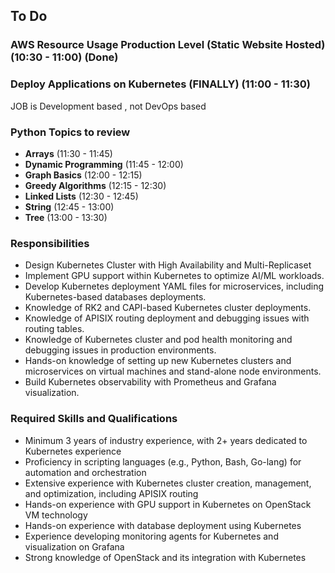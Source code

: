 ## To Do

### AWS Resource Usage Production Level (Static Website Hosted) (10:30 - 11:00) (Done)

### Deploy Applications on Kubernetes (FINALLY) (11:00 - 11:30)

JOB is Development based , not DevOps based

### Python Topics to review
- **Arrays** (11:30 - 11:45)
- **Dynamic Programming** (11:45 - 12:00)
- **Graph Basics** (12:00 - 12:15)
- **Greedy Algorithms** (12:15 - 12:30)
- **Linked Lists** (12:30 - 12:45)
- **String** (12:45 - 13:00)
- **Tree** (13:00 - 13:30)

### Responsibilities
- Design Kubernetes Cluster with High Availability and Multi-Replicaset
- Implement GPU support within Kubernetes to optimize AI/ML workloads.
- Develop Kubernetes deployment YAML files for microservices, including Kubernetes-based databases deployments.
- Knowledge of RK2 and CAPI-based Kubernetes cluster deployments.
- Knowledge of APISIX routing deployment and debugging issues with routing tables.
- Knowledge of Kubernetes cluster and pod health monitoring and debugging issues in production environments.
- Hands-on knowledge of setting up new Kubernetes clusters and microservices on virtual machines and stand-alone node environments.
- Build Kubernetes observability with Prometheus and Grafana visualization.

### Required Skills and Qualifications

- Minimum 3 years of industry experience, with 2+ years dedicated to Kubernetes experience
- Proficiency in scripting languages (e.g., Python, Bash, Go-lang) for automation and orchestration
- Extensive experience with Kubernetes cluster creation, management, and optimization, including APISIX routing
- Hands-on experience with GPU support in Kubernetes on OpenStack VM technology
- Hands-on experience with database deployment using Kubernetes
- Experience developing monitoring agents for Kubernetes and visualization on Grafana
- Strong knowledge of OpenStack and its integration with Kubernetes